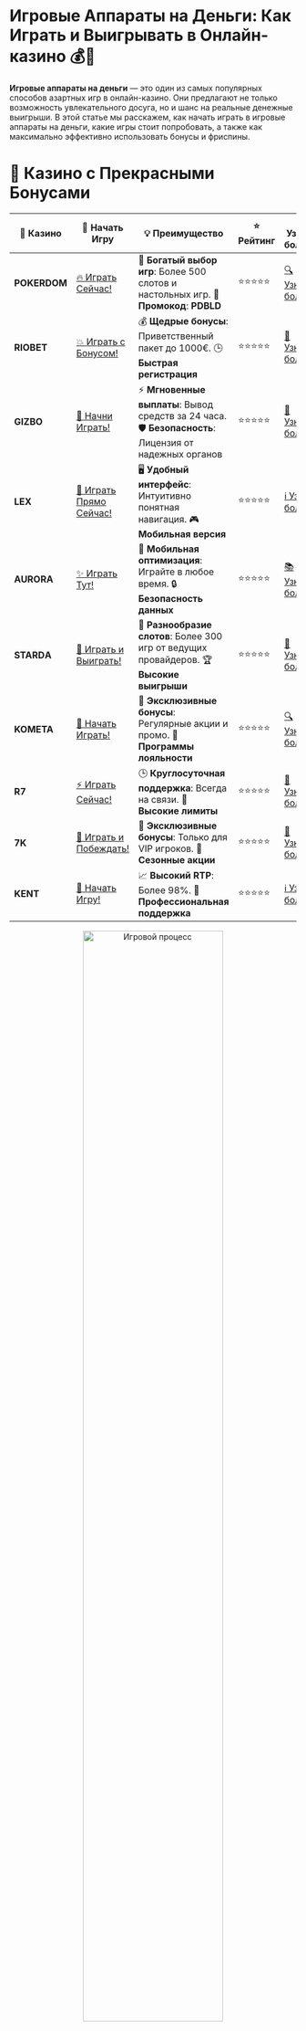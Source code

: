# **Игровые Аппараты на Деньги: Как Играть и Выигрывать в Онлайн-казино 💰🎰**

**Игровые аппараты на деньги** — это один из самых популярных способов азартных игр в онлайн-казино. Они предлагают не только возможность увлекательного досуга, но и шанс на реальные денежные выигрыши. В этой статье мы расскажем, как начать играть в игровые аппараты на деньги, какие игры стоит попробовать, а также как максимально эффективно использовать бонусы и фриспины.

# 🌟 Казино с Прекрасными Бонусами

| 🎲 **Казино** | 🔗 **Начать Игру** | 💡 **Преимущество** | ⭐ **Рейтинг** | 🔗 **Узнать больше** | 🆕 **Новая информация** |
|--------------|---------------------|---------------------|----------------|----------------------|-------------------------|
| **POKERDOM**  | [🔥 Играть Сейчас!](https://brandplay.link/4k77v2yx) | 🎉 **Богатый выбор игр**: Более 500 слотов и настольных игр. 🎁 **Промокод**: **PDBLD** | ⭐⭐⭐⭐⭐ | [🔍 Узнать больше](https://brandplay.link/4k77v2yx) | 🏆 **Победители турниров** получают эксклюзивные подарки! |
| **RIOBET**    | [💥 Играть с Бонусом!](https://brandplay.link/7xBLTPyj) | 💰 **Щедрые бонусы**: Приветственный пакет до 1000€. 🕒 **Быстрая регистрация** | ⭐⭐⭐⭐⭐ | [📖 Узнать больше](https://brandplay.link/7xBLTPyj) | 💬 **Поддержка 24/7** для комфортной игры в любое время! |
| **GIZBO**     | [🚀 Начни Играть!](https://brandplay.link/bprXw4YV) | ⚡ **Мгновенные выплаты**: Вывод средств за 24 часа. 🛡️ **Безопасность**: Лицензия от надежных органов | ⭐⭐⭐⭐⭐ | [📝 Узнать больше](https://brandplay.link/bprXw4YV) | 🔒 **SSL-шифрование** для максимальной безопасности данных игроков. |
| **LEX**       | [💎 Играть Прямо Сейчас!](https://brandplay.link/zW4hdDFV) | 🖥️ **Удобный интерфейс**: Интуитивно понятная навигация. 🎮 **Мобильная версия** | ⭐⭐⭐⭐⭐ | [ℹ️ Узнать больше](https://brandplay.link/zW4hdDFV) | 📱 **Поддержка всех мобильных устройств** для удобства игры в любом месте. |
| **AURORA**    | [✨ Играть Тут!](https://10trafic-stat2.com/click/668546556bcc6313411604bd/6766/13032/subaccount) | 📱 **Мобильная оптимизация**: Играйте в любое время. 🔒 **Безопасность данных** | ⭐⭐⭐⭐⭐ | [📚 Узнать больше](https://10trafic-stat2.com/click/668546556bcc6313411604bd/6766/13032/subaccount) | 🌍 **Международная лицензия** на деятельность в разных странах. |
| **STARDА**    | [🎉 Играть и Выиграть!](https://brandplay.link/fB7xwRFL) | 🎰 **Разнообразие слотов**: Более 300 игр от ведущих провайдеров. 🏆 **Высокие выигрыши** | ⭐⭐⭐⭐⭐ | [🔎 Узнать больше](https://brandplay.link/fB7xwRFL) | 🎉 **Ежемесячные турниры** с крупными призами! |
| **KOMETA**    | [🎁 Начать Играть!](https://brandplay.link/8ZymQJV8) | 🎁 **Эксклюзивные бонусы**: Регулярные акции и промо. 🔄 **Программы лояльности** | ⭐⭐⭐⭐⭐ | [🔍 Узнать больше](https://brandplay.link/8ZymQJV8) | 🌟 **Персонализированные предложения** для долгосрочных игроков. |
| **R7**        | [⚡ Играть Сейчас!](https://brandplay.link/bMd3Yjsw) | 🕒 **Круглосуточная поддержка**: Всегда на связи. 💸 **Высокие лимиты** | ⭐⭐⭐⭐⭐ | [📖 Узнать больше](https://brandplay.link/bMd3Yjsw) | 🎯 **Рейтинг игроков** для лучших участников. |
| **7K**        | [🎯 Играть и Побеждать!](https://brandplay.link/BvQyFShp) | 🌟 **Эксклюзивные бонусы**: Только для VIP игроков. 🎉 **Сезонные акции** | ⭐⭐⭐⭐⭐ | [📝 Узнать больше](https://brandplay.link/BvQyFShp) | 🥇 **Особые привилегии** для постоянных игроков. |
| **KENT**      | [🔑 Начать Игру!](https://brandplay.link/Fv2WP3js) | 📈 **Высокий RTP**: Более 98%. 💼 **Профессиональная поддержка** | ⭐⭐⭐⭐⭐ | [ℹ️ Узнать больше](https://brandplay.link/Fv2WP3js) | 💬 **Поддержка на нескольких языках** для удобства игроков. |

<div align="center"> <img src="https://i.pinimg.com/originals/1d/b3/25/1db325483acbe642c6d4e6fdd73a4988.gif" alt="Игровой процесс" width="70%"> </div>
---

# 🚀 Быстрые Выигрыши и Поддержка

| 🎲 **Казино** | 🔗 **Начать Игру** | 💡 **Преимущество** | ⭐ **Рейтинг** | 🔗 **Узнать больше** | 🆕 **Новая информация** |
|--------------|---------------------|---------------------|----------------|----------------------|-------------------------|
| **GAMA**      | [🎯 Играть Прямо Сейчас!](https://brandplay.link/j6NMKsDz) | 🔍 **Интуитивный интерфейс**: Легкость использования. 🏅 **Престижные турниры** | ⭐⭐⭐⭐☆ | [🔎 Узнать больше](https://brandplay.link/j6NMKsDz) | 🏆 **Турниры с большими призами** каждый месяц. |
| **ONION**     | [💥 Играть и Выигрывать!](https://brandplay.link/zBGRVpQ9) | 🤑 **Низкие ставки**: Идеально для начинающих. 🔄 **Быстрые выводы** | ⭐⭐⭐⭐☆ | [🔍 Узнать больше](https://brandplay.link/zBGRVpQ9) | 🎮 **Казино для новичков** с простыми правилами. |
| **ЧЕМПИОН**   | [🏅 Играть в Турнире!](https://temon-gter.cfd/go/lRq?p80412p304504pcc44t17455) | 🏅 **Лояльная программа**: Награды за активность. 🎁 **Ежемесячные бонусы** | ⭐⭐⭐⭐☆ | [📖 Узнать больше](https://temon-gter.cfd/go/lRq?p80412p304504pcc44t17455) | 🥇 **Турниры и лояльность** — каждый шаг вознаграждается. |
| **VAVADA**    | [🚀 Играть Без Ожидания!](https://vavadapartner.pro/?promo=ea5c9275-6854-4505-94fc-95ab18221945-linkb2) | 🚀 **Быстрая регистрация**: Начните играть мгновенно. 🔐 **Безопасные транзакции** | ⭐⭐⭐⭐☆ | [📝 Узнать больше](https://vavadapartner.pro/?promo=ea5c9275-6854-4505-94fc-95ab18221945-linkb2) | 🏆 **Программа для новых игроков** с бонусами за регистрацию. |
| **FRIENDS**   | [🎉 Играть и Развлекаться!](https://gofriends.mba/linkb2) | 🤝 **Социальные игры**: Играйте с друзьями. 🌐 **Мультиплатформенность** | ⭐⭐⭐⭐☆ | [ℹ️ Узнать больше](https://gofriends.mba/linkb2) | 🎮 **Играйте с друзьями** и зарабатывайте бонусы за совместные действия. |
| **1WIN**      | [⚡ Играть и Выигрывать!](https://brandplay.link/smXVpBbG) | 🏆 **Спортивные ставки**: Широкий выбор видов спорта. 💵 **Высокие коэффициенты** | ⭐⭐⭐⭐☆ | [📚 Узнать больше](https://brandplay.link/smXVpBbG) | ⚽ **Бонусы на спортивные ставки** для активных игроков. |
| **DRIP**      | [💥 Играть Сразу!](https://drp-ircp01.com/c07e6a3db) | 🌐 **Инновационные игры**: Новейшие игровые технологии. 🛡️ **Высокая безопасность** | ⭐⭐⭐⭐☆ | [🔎 Узнать больше](https://drp-ircp01.com/c07e6a3db) | 🔧 **Инновационные функции** для удобства игры. |
| **JOYCASINO** | [🎰 Играть И Побеждать!](https://rpc30.call2me.pro/?/ru/registration?apkpop=0&partner=p24970p3291217pc98f) | 🎁 **Приятные бонусы**: Ежедневные акции и подарки. 🕹️ **Разнообразие игр** | ⭐⭐⭐⭐☆ | [🔍 Узнать больше](https://rpc30.call2me.pro/?/ru/registration?apkpop=0&partner=p24970p3291217pc98f) | 🎉 **Щедрые фриспины** для новых игроков. |
| **PLAYFORTUNA** | [🔥 Играть С Бонусом!](https://fortunapromo.net/alt/playfortuna/registration?0dc4a9362a71feb7e3f165fb8e766f70) | 🎉 **Регулярные акции**: Бонусы, фриспины и многое другое. 🏅 **Турниры** | ⭐⭐⭐⭐☆ | [📚 Узнать больше](https://fortunapromo.net/alt/playfortuna/registration?0dc4a9362a71feb7e3f165fb8e766f70) | 🎯 **Выгодные предложения** на популярные игры. |
| **SYKAA**     | [💸 Играть Сейчас!](https://s-two-way.com/?source=linkb2&pid=30697) | 💸 **Доступные ставки**: Идеально для новичков. 🎁 **Щедрые бонусы** | ⭐⭐⭐⭐☆ | [🔍 Узнать больше](https://s-two-way.com/?source=linkb2&pid=30697) | 💥 **Акции с большими бонусами** для новичков и опытных игроков. |

<div align="center"> <img src="https://schaeffers-cdn.s3.amazonaws.com/images/default-source/schaeffers-cdn-images/default-images/sectors/bigstock-casino-gambling-concept-with-f-369012793.jpg?sfvrsn=493ad806_4" alt="Игровой процесс" width="70%"> </div>
---

# 💸 Казино с Привлекательными Программами Лояльности

| 🎲 **Казино** | 🔗 **Начать Игру** | 💡 **Преимущество** | ⭐ **Рейтинг** | 🔗 **Узнать больше** | 🆕 **Новая информация** |
|--------------|---------------------|---------------------|----------------|----------------------|-------------------------|
| **KOMETA**    | [🎯 Начни Играть!](https://brandplay.link/8ZymQJV8) | 🎁 **Эксклюзивные бонусы**: Регулярные акции и промо. 🔄 **Программы лояльности** | ⭐⭐⭐⭐⭐ | [🔍 Узнать больше](https://brandplay.link/8ZymQJV8) | 🌟 **Персонализированные предложения** для долгосрочных игроков. |
| **1Xslots**   | [🏅 Играть Прямо Сейчас!](https://brandplay.link/hSB1khtr) | 🎉 **Множество акций**: Еженедельные бонусы и турниры. 🛡️ **Безопасность** | ⭐⭐⭐⭐⭐ | [📚 Узнать больше](https://brandplay.link/hSB1khtr) | 🏅 **Награды за активность**: участники программы лояльности получают специальные привилегии. |
| **R7**        | [🚀 Играть Сейчас!](https://brandplay.link/bMd3Yjsw) | 🕒 **Круглосуточная поддержка**: Всегда на связи. 💸 **Высокие лимиты** | ⭐⭐⭐⭐⭐ | [📖 Узнать больше](https://brandplay.link/bMd3Yjsw) | 💬 **VIP-поддержка** для постоянных игроков с приоритетом. |

<div align="center"> <img src="https://i.pinimg.com/originals/1d/b3/25/1db325483acbe642c6d4e6fdd73a4988.gif" alt="Игровой процесс" width="70%"> </div>
---

## Что такое **игровые аппараты на деньги**? 🎰💵

**Игровые аппараты на деньги** — это виртуальные игровые машины, в которых игроки делают ставки на реальные деньги и получают возможность выиграть реальные призы. В отличие от демо-игр, где ставки виртуальны, в играх на деньги каждый спин барабанов может привести к денежному выигрышу или потере.

Игровые автоматы на деньги могут быть разных типов, от классических однофункциональных слотов до современных видео-слотов с множеством бонусных раундов, фриспинов и множителей.

### Основные особенности **игровых аппаратов на деньги** 🎮💰

1. **Реальные ставки и реальные выигрыши** 💸  
   В отличие от демо-режимов, где вы играете без риска потерь, в игровых аппаратах на деньги каждое вращение барабана имеет реальную ценность, и выигрыш или проигрыш зависят от вашего баланса.

2. **Широкий выбор слотов** 🎰🌟  
   Онлайн-казино предлагают тысячи различных игровых аппаратов на деньги. Вы можете выбрать слоты с разными тематиками, уровнями волатильности и коэффициентами RTP (возврат игроку).

3. **Бонусы и акции** 🎁🎉  
   Онлайн-казино часто предлагают бонусы и акции для игроков на деньги, включая приветственные бонусы, фриспины и дополнительные деньги на счёт. Эти бонусы могут значительно увеличить ваш шанс на выигрыш.

4. **Доступность на мобильных устройствах** 📱🎮  
   Многие онлайн-казино предлагают мобильные версии своих игровых аппаратов, позволяя вам играть на деньги в любое время и в любом месте.

## Как начать играть в **игровые аппараты на деньги**? 🎯💸

### 1. **Выбор казино с лицензией** 🏠🔒  
   Прежде чем начать играть на деньги, важно выбрать надежное и лицензированное онлайн-казино. Убедитесь, что казино имеет хорошие отзывы, лицензию от регулирующих органов и предлагает честные условия для игроков.

   - **Примеры популярных онлайн-казино**:
     - **Pokerdom**
     - **Riobet**
     - **Gizbo**

### 2. **Регистрация и пополнение счёта** 📝💳  
   Для игры на деньги вам потребуется зарегистрироваться в выбранном казино и пополнить свой игровой счёт. Используйте удобные методы пополнения, такие как банковские карты, электронные кошельки или криптовалюты.

### 3. **Выбор игрового аппарата** 🎰🔍  
   После пополнения счёта выберите слот, который вам интересен. Обратите внимание на RTP слота, волатильность и наличие бонусных раундов. Пробуйте разные слоты, чтобы найти тот, который соответствует вашему стилю игры.

### 4. **Настройка ставки** 💰🎯  
   В игровых аппаратах на деньги можно настроить размер ставки. Чем выше ставка, тем больше шанс на крупный выигрыш, но и риск также увеличивается. Начинающим игрокам рекомендуется начинать с меньших ставок.

### 5. **Запуск игры и азартный процесс** 🚀🎮  
   Нажимайте на кнопку запуска и следите за барабанами. Игровые автоматы предлагают различные бонусы, такие как фриспины, дикие символы и множители, которые могут значительно увеличить ваши выигрыши.

## Почему стоит играть в **игровые аппараты на деньги**? 🎯💥

### 1. **Шанс на крупный выигрыш** 💰✨  
   Главное преимущество игры на реальные деньги — это шанс на получение крупных выигрышей. В зависимости от выбранного слота, вы можете выиграть большие суммы, особенно если активируете бонусные раунды или попадёте на джекпот.

### 2. **Возможность испытать удачу** 🍀🎰  
   Игровые аппараты на деньги предоставляют игрокам шанс испытать свою удачу и получить прибыль, играя в любимые слоты. Каждый спин может стать удачным, и вы можете выиграть солидную сумму.

### 3. **Разнообразие игр и бонусов** 🎉🎁  
   В онлайн-казино вы найдёте множество различных игровых автоматов на деньги, от классических одноруких бандитов до современных видеослотов с бонусными функциями и уникальными темами.

### 4. **Гибкость ставок** 💸🎯  
   Онлайн-казино предоставляют широкие возможности для ставок, начиная от небольших сумм до крупных выигрышей. Это позволяет каждому игроку подобрать подходящий слот в зависимости от своего бюджета.

## Где найти **игровые аппараты на деньги**? 📍🎰

Игровые аппараты на деньги можно найти в большом количестве онлайн-казино. Вот несколько рекомендаций для выбора лучших платформ:

### 1. **Лицензированные онлайн-казино** 🏠🔐  
   Всегда выбирайте казино с лицензией и хорошими отзывами. Популярные платформы, такие как **Pokerdom**, **Riobet** и **Gizbo**, предоставляют игрокам безопасный доступ к играм на деньги и предлагают различные бонусы.

### 2. **Мобильные приложения казино** 📱🎮  
   Если вы предпочитаете играть на ходу, скачайте мобильное приложение вашего любимого онлайн-казино. Мобильные версии предлагают тот же опыт, что и десктопные версии, но с возможностью играть где угодно.

### 3. **Платформы с фриспинами и бонусами** 🎁🎉  
   Многие онлайн-казино предлагают бонусы, такие как фриспины, которые можно использовать на игровых автоматах. Эти бонусы помогают вам увеличить шансы на выигрыши без необходимости делать дополнительные ставки.

## Популярные **игровые аппараты на деньги** 🎰💥

1. **Book of Ra** 📖💰  
   Этот классический слот от **Novomatic** погружает в мир древнего Египта и является одним из самых популярных игровых аппаратов на деньги. С бонусами и фриспинами шанс на крупные выигрыши увеличивается!

2. **Sweet Bonanza** 🍭🍬  
   Яркий и увлекательный слот с множителем и фриспинами. Отличается высокой волатильностью, что даёт шанс на большие выплаты.

3. **Gates of Olympus** 🏛️⚡  
   Слот с древнегреческой темой от **Pragmatic Play**. Бонусные функции и фриспины делают его одним из самых выгодных для игры на деньги.

4. **Starlight Princess** 🌟💖  
   Магический слот с красивой графикой и множеством бонусных возможностей. Этот слот порадует любителей высоких ставок и бонусных раундов.

## Заключение 🎰💸

**Игровые аппараты на деньги** — это увлекательный способ испытать удачу и получить реальные денежные выигрыши. Выбирайте лицензированные онлайн-казино, играйте на своём бюджете и наслаждайтесь захватывающим процессом! Азарт, возможность получить крупные выигрыши и множество бонусов — всё это ждёт вас в мире игровых автоматов на деньги! 🍀🎉

---
*Играйте ответственно. Казино предназначены для лиц старше 18 лет. Помните о рисках, связанных с азартными играми, и играйте с умом.*
